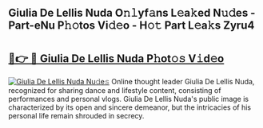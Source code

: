 ## Giulia De Lellis Nuda O𝚗𝚕yf𝚊ns L𝚎a𝚔ed N𝚞𝚍es - Part-eNu P𝚑𝚘tos Vi𝚍𝚎o - H𝚘𝚝 Part L𝚎a𝚔s Zyru4

# <h2><a href="http://kfezu0g.oniu.top/?m=Giulia+De+Lellis+Nuda">🔗👉 🔴 Giulia De Lellis Nuda P𝚑ot𝚘𝚜 V𝚒d𝚎o</a></h2>

[![Giulia De Lellis Nuda Nu𝚍e𝚜](https://i.imgur.com/0qMVB7G.gif)](http://kfezu0g.oniu.top/?m=Giulia+De+Lellis+Nuda)
Online thought leader Giulia De Lellis Nuda, recognized for sharing dance and lifestyle content, consisting of performances and personal vlogs. Giulia De Lellis Nuda's public image is characterized by its open and sincere demeanor, but the intricacies of his personal life remain shrouded in secrecy.  
